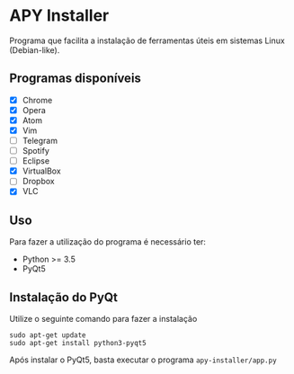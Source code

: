 # APY Installer
Programa que facilita a instalação de ferramentas úteis em sistemas Linux (Debian-like).

## Programas disponíveis

- [X] Chrome
- [X] Opera
- [X] Atom
- [X] Vim
- [ ] Telegram
- [ ] Spotify
- [ ] Eclipse
- [X] VirtualBox
- [ ] Dropbox
- [X] VLC

## Uso

Para fazer a utilização do programa é necessário ter:
- Python >= 3.5
- PyQt5

## Instalação do PyQt

Utilize o seguinte comando para fazer a instalação
```shell
sudo apt-get update
sudo apt-get install python3-pyqt5
```

Após instalar o PyQt5, basta executar o programa <code>apy-installer/app.py</code>
